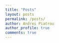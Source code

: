 ```yaml
---
title: "Posts"
layout: posts
permalink: /posts/
author: Andrei Piatrou
author_profile: true
comments: true
---
```


